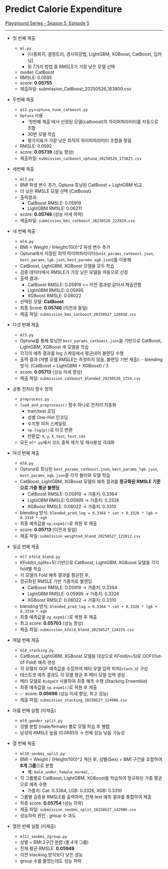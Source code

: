 # Predict Calorie Expenditure
[Playground Series - Season 5, Episode 5](https://www.kaggle.com/competitions/playground-series-s5e5/)

---

- 첫 번째 제출
    + ```ml.py```
        - [다중회귀, 결정트리, 경사하강법, LightGBM, XGBoost, CatBoost, 딥러닝]
        - 위 7가지 방법 중 RMSLE가 가장 낮은 모델 선택
    + model: CatBoost
    + RMSLE: 0.0595
    + score: **0.05755**
    + 제출파일: submission_CatBoost_20250526_163800.csv

- 두번째 제출
    + ```ml2.py```+```optuna_tune_catboost.py```
    + ```Optuna``` 사용
        - '첫번째 제출'에서 선정된 모델(catboost)의 하이퍼파라미터를 자동으로 조합
        - 30번 모델 학습
        - 평가지표가 가장 낮은 최적의 하이퍼파라미터 조합을 찾음
    + RMSLE: 0.0592
    + score: **0.05739** (성능 향상)
    + 제출파일: `submission_catboost_optuna_20250526_173823.csv`

- 세번째 제출
    + ```ml3.py```
    + BMI 파생 변수 추가, Optuna 튜닝된 CatBoost + LightGBM 비교
    + 더 낮은 RMSLE 모델 선택 (CatBoost)
    + 출력결과:
        - CatBoost RMSLE: 0.05919
        - LightGBM RMSLE: 0.06211
    + score: **0.05746** (성능 미세 하락)
    + 제출파일: `submission_bmi_catboost_20250526_222929.csv`

- 네 번째 제출
    + `ml4.py`
    + BMI = Weight / (Height/100)^2 파생 변수 추가
    + Optuna에서 저장된 최적 하이퍼파라미터(`best_params_catboost.json`, `best_params_lgb.json`, `best_params_xgb.json`)를 이용해
    + CatBoost, LightGBM, XGBoost 모델을 모두 학습
    + 검증 데이터에서 RMSLE가 가장 낮은 모델을 자동으로 선정
    + 출력 결과:
        - CatBoost RMSLE:  0.05919 <= 이전 결과랑 같아서 제출안함
        - LightGBM RMSLE: 0.05995
        - XGBoost RMSLE:  0.06022
    + 선택된 모델: **CatBoost**
    + 최종 Score: **0.05746** (이전과 동일)
    + 제출 파일: `submission_bmi_catboost_20250527_120910.csv`

- 다섯 번째 제출
    + `ml5.py`
    + Optuna를 통해 튜닝한 `best_params_catboost.json`을 기반으로 CatBoost, LightGBM, XGBoost 세 모델을 학습
    + 각각의 예측 결과를 log 스케일에서 평균내어 블렌딩 수행
    + 출력 결과 (개별 모델 RMSLE는 측정하지 않음, 블렌딩 기반 제출): - blending 방식: (CatBoost + LightGBM + XGBoost) / 3
    + score: **0.05713** (성능 미세 향상)
    + 제출 파일: `submission_catboost_blended_20250526_1759.csv`

- 공통 전처리 함수 정의
    + `preprocess.py`
    + `load_and_preprocess()` 함수 하나로 전처리 자동화
        - train/test 로딩
        - 성별 One-Hot 인코딩
        - 수치형 피처 스케일링
        - `np.log1p()`로 타깃 변환
        - 반환값: `X`, `y`, `X_test`, `test_ids`
    + 모든 `ml*.py`에서 코드 중복 제거 및 재사용성 극대화

- 여섯 번째 제출
    + `ml6.py`
    + Optuna로 튜닝된 `best_params_catboost.json`, `best_params_lgb.json`, `best_params_xgb.json`을 각각 불러와 모델 학습
    + CatBoost, LightGBM, XGBoost 모델의 예측 결과를 **정규화된 RMSLE 기준으로 가중 평균 블렌딩**
        - CatBoost RMSLE: 0.05919 → 가중치: 0.3364
        - LightGBM RMSLE: 0.05995 → 가중치: 0.3326
        - XGBoost RMSLE: 0.06022 → 가중치: 0.3310
    + blending 방식: `blended_pred_log = 0.3364 * cat + 0.3326 * lgb + 0.3310 * xgb`
    + 최종 예측값을 `np.expm1()`로 복원 후 제출
    + score: **0.05713** (이전과 동일)
    + 제출 파일: `submission_weighted_blend_20250527_122812.csv`

- 일곱 번째 제출
    + `ml7_kfold_blend.py`
    + KFold(n_splits=5) 기반으로 CatBoost, LightGBM, XGBoost 모델을 각각 fold별 학습
    + 각 모델의 Fold 예측 결과를 평균한 후,
    + 정규화된 RMSLE 기반 가중치로 블렌딩
        - CatBoost RMSLE: 0.05919 → 가중치: 0.3364
        - LightGBM RMSLE: 0.05995 → 가중치: 0.3326
        - XGBoost RMSLE: 0.06022 → 가중치: 0.3310
    + blending 방식: `blended_pred_log = 0.3364 * cat + 0.3326 * lgb + 0.3310 * xgb`
    + 최종 예측값을 `np.expm1()`로 복원 후 제출
    + 최고 score: **0.05703** (성능 향상)
    + 제출 파일: `submission_kfold_blend_20250527_124155.csv`

- 여덟 번째 제출
    + `ml8_stacking.py`
    + CatBoost, LightGBM, XGBoost 모델을 대상으로 KFold(n=5)로 OOF(Out-of-Fold) 예측 생성
    + 각 모델의 OOF 예측값을 수집하여 메타 모델 입력 피처(`stack_X`) 구성
    + 테스트셋 예측 결과도 각 모델 평균 후 메타 모델 입력 생성
    + 메타 모델로 `RidgeCV` 사용하여 최종 예측 수행 (Stacking Ensemble)
    + 최종 예측값을 `np.expm1()`로 복원 후 제출
    + ✅ score: **0.05698** (성능 미세 향상, 최고 성능)
    + 제출 파일: `submission_stacking_20250527_124906.csv`

- 아홉 번째 실험 (미제출)
    + `ml9_gender_split.py`
    + 성별 분할 (male/female) 별로 모델 학습 후 병합
    + 남성의 RMSLE 높음 (0.06851) → 전체 성능 낮음 가능성

- 열 번째 제출
    + `ml10_sexbmi_split.py`
    + BMI = Weight / (Height/100)^2 계산 후,
      성별(Sex) + BMI 구간을 조합하여 **8개 그룹**으로 분할
        - 예: `male_under`, `female_normal`, ...
    + 각 그룹별로 CatBoost, LightGBM, XGBoost를 학습하여
      정규화된 가중 평균으로 예측 수행
        - 가중치: Cat: 0.3364, LGB: 0.3326, XGB: 0.3310
    + 그룹별 검증용 RMSLE를 출력하며,
      전체 test 예측 결과를 통합하여 제출
    + 최종 score: **0.05754** (성능 하락)
    + 제출 파일: `submission_sexbmi_split_20250527_142906.csv`
    + 성능하락 원인 : group 수 과도

 - 열한 번째 실험 (미제출)
    + `ml11_sexbmi_2group.py`
    + 성별 + BMI 2구간 분할 (총 4개 그룹)
    + 전체 평균 RMSLE: **0.05948**
    + 이전 stacking 방식보다 낮은 성능
    + group 수를 줄였는데도 성능 하락
